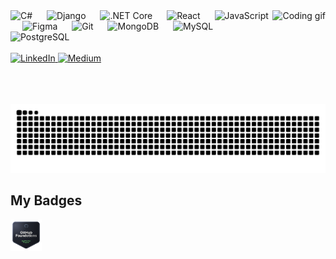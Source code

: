 <!-- Stats (optional, uncomment to enable) -->
<!--
<div align="center">
  <img src="https://github-readme-stats.vercel.app/api?username=devrajkhadka-smiley&hide_title=false&hide_rank=false&show_icons=true&include_all_commits=true&count_private=true&disable_animations=false&theme=dracula&locale=en&hide_border=false" height="150" alt="stats graph" />
  <img src="https://github-readme-stats.vercel.app/api/top-langs?username=devrajkhadka-smiley&locale=en&hide_title=false&layout=compact&card_width=320&langs_count=5&theme=dracula&hide_border=false" height="150" alt="languages graph" />
</div>
-->

<!-- Fun animation GIF -->
<img align="right" height="150" src="https://i.gifer.com/origin/93/935d72c7bc35828ea93b58981591f28fd_w200.webp" alt="Coding gif" />

<!-- Tech stack icons -->
<div align="left">
  <img src="https://cdn.jsdelivr.net/gh/devicons/devicon/icons/csharp/csharp-original.svg" height="17" alt="C#" />
  <img width="15" />
  <img src="https://cdn.jsdelivr.net/gh/devicons/devicon/icons/django/django-plain.svg" height="17" alt="Django" />
  <img width="15" />
  <img src="https://cdn.jsdelivr.net/gh/devicons/devicon/icons/dotnetcore/dotnetcore-original.svg" height="17" alt=".NET Core" />
  <img width="15" />
  <img src="https://cdn.jsdelivr.net/gh/devicons/devicon/icons/react/react-original.svg" height="17" alt="React" />
  <img width="15" />
  <img src="https://cdn.jsdelivr.net/gh/devicons/devicon/icons/javascript/javascript-original.svg" height="17" alt="JavaScript" />
  <img width="15" />
  <img src="https://cdn.jsdelivr.net/gh/devicons/devicon/icons/figma/figma-original.svg" height="17" alt="Figma" />
  <img width="15" />
  <img src="https://cdn.jsdelivr.net/gh/devicons/devicon/icons/git/git-original.svg" height="17" alt="Git" />
  <img width="15" />
  <img src="https://cdn.jsdelivr.net/gh/devicons/devicon/icons/mongodb/mongodb-original.svg" height="17" alt="MongoDB" />
  <img width="15" />
  <img src="https://cdn.jsdelivr.net/gh/devicons/devicon/icons/mysql/mysql-original.svg" height="17" alt="MySQL" />
  <img width="15" />
  <img src="https://cdn.jsdelivr.net/gh/devicons/devicon/icons/postgresql/postgresql-original.svg" height="17" alt="PostgreSQL" />
</div>

<br/>

<!-- Social links -->
<div align="left">
  <a href="https://www.linkedin.com/in/dev-raj-khadka/" target="_blank">
    <img src="https://img.shields.io/static/v1?message=LinkedIn&logo=linkedin&label=&color=0077B5&logoColor=white&labelColor=&style=for-the-badge" height="35" alt="LinkedIn" />
  </a>
  <a href="https://medium.com/@sye09" target="_blank">
    <img src="https://img.shields.io/static/v1?message=Medium&logo=medium&label=&color=15150E&logoColor=white&labelColor=&style=for-the-badge" height="35" alt="Medium" />
  </a>
</div>

<br/>

<!-- Snake animation -->
<img src="https://raw.githubusercontent.com/devrajkhadka-smiley/devrajkhadka-smiley/output/snake.svg" alt="Snake animation" />

<br/>

## My Badges

<!-- Badges section -->
<div align="left" style="display: flex; align-items: center; gap: 15px;">
  <a href="https://www.credly.com/badges/e7c1553315-15acd-453e-aa05-cfa4095515831/public_url" target="_blank">
    <img src="./github-foundations.png" alt="GitHub Foundations Badge - Credly" height="50" />
  </a>
</div>
